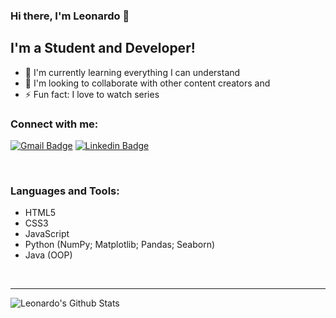 ### Hi there, I'm Leonardo 👋

## I'm a Student and Developer!
- 🌱 I'm currently learning everything I can understand
- 👯 I'm looking to collaborate with other content creators and
- ⚡ Fun fact: I love to watch series

### Connect with me:
[![Gmail Badge](https://img.shields.io/badge/-Gmail-c14438?style=flat-square&logo=Gmail&logoColor=white&link=mailto:l.blauth00@gmail.com)](mailto:l.blauth00@gmail.com)           [![Linkedin Badge](https://img.shields.io/badge/-Linkedin-blue?style=flat-square&logo=Linkedin&logoColor=white&link=https://www.linkedin.com/in/leonardo-blauth-7b573a1ab)](https://www.linkedin.com/in/leonardo-blauth-7b573a1ab)

<br />

### Languages and Tools:
- HTML5
- CSS3
- JavaScript
- Python (NumPy; Matplotlib; Pandas; Seaborn)
- Java (OOP)

<br />

---

<img align="left" alt="Leonardo's Github Stats" src="https://github-readme-stats.vercel.app/api?username=LeonardoBlauth&show_icons=true&hide_border=true" />
